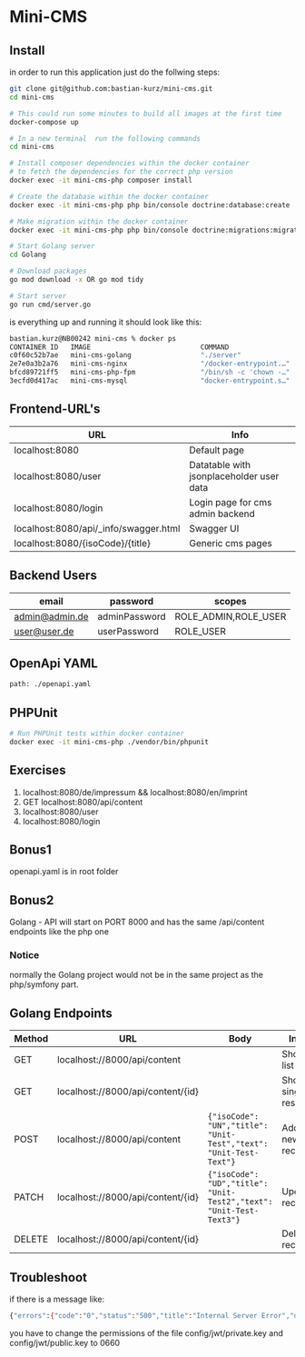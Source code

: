# Mini-CMS

## Install
in order to run this application just do the follwing steps:

```bash
git clone git@github.com:bastian-kurz/mini-cms.git
cd mini-cms

# This could run some minutes to build all images at the first time
docker-compose up

# In a new terminal  run the following commands
cd mini-cms

# Install composer dependencies within the docker container
# to fetch the dependencies for the correct php version
docker exec -it mini-cms-php composer install

# Create the database within the docker container
docker exec -it mini-cms-php php bin/console doctrine:database:create

# Make migration within the docker container
docker exec -it mini-cms-php php bin/console doctrine:migrations:migrate --no-interaction

# Start Golang server
cd Golang

# Download packages
go mod download -x OR go mod tidy

# Start server
go run cmd/server.go
```

is everything up and running it should look like this:
```bash
bastian.kurz@NB00242 mini-cms % docker ps
CONTAINER ID   IMAGE                           COMMAND                  CREATED        STATUS        PORTS                            NAMES
c0f60c52b7ae   mini-cms-golang                 "./server"               11 hours ago   Up 11 hours   0.0.0.0:8000->8081/tcp           mini-cms-golang
2e7e0a3b2a76   mini-cms-nginx                  "/docker-entrypoint.…"   2 days ago     Up 11 hours   8080/tcp, 0.0.0.0:8080->80/tcp   mini-cms-nginx
bfcd89721ff5   mini-cms-php-fpm                "/bin/sh -c 'chown -…"   2 days ago     Up 11 hours   9000/tcp                         mini-cms-php
3ecfd0d417ac   mini-cms-mysql                  "docker-entrypoint.s…"   3 days ago     Up 11 hours   0.0.0.0:9018->3306/tcp           mini-cms-mysql
```

## Frontend-URL's
| URL                                   | Info                                     |
|---------------------------------------|------------------------------------------|
| localhost:8080                        | Default page                             |
| localhost:8080/user                   | Datatable with jsonplaceholder user data |
| localhost:8080/login                  | Login page for cms admin backend         |
| localhost:8080/api/_info/swagger.html | Swagger UI                               |
| localhost:8080/{isoCode}/{title}      | Generic cms pages                        |

## Backend Users
| email          | password      | scopes               |
|----------------|---------------|----------------------|
| admin@admin.de | adminPassword | ROLE_ADMIN,ROLE_USER |
| user@user.de   | userPassword  | ROLE_USER            |

## OpenApi YAML
```bash
path: ./openapi.yaml
```

## PHPUnit
```bash
# Run PHPUnit tests within docker container
docker exec -it mini-cms-php ./vendor/bin/phpunit
```

## Exercises
1. localhost:8080/de/impressum && localhost:8080/en/imprint
2. GET localhost:8080/api/content
3. localhost:8080/user
4. localhost:8080/login

## Bonus1
openapi.yaml is in root folder
## Bonus2
Golang - API will start on PORT 8000 and has the same /api/content endpoints like the php one

### Notice
normally the Golang project would not be in the same project as the php/symfony part.

## Golang Endpoints
| Method | URL                               | Body                                                                    | Info               |
|--------|-----------------------------------|-------------------------------------------------------------------------|--------------------|
| GET    | localhost://8000/api/content      |                                                                         | Show list          |
| GET    | localhost://8000/api/content/{id} |                                                                         | Show single result |
| POST   | localhost://8000/api/content      | ```{"isoCode": "UN","title": "Unit-Test","text": "Unit-Test-Text"}```   | Add new record     |
| PATCH  | localhost://8000/api/content/{id} | ```{"isoCode": "UD","title": "Unit-Test2","text": "Unit-Test-Text3"}``` | Update record      |
| DELETE | localhost://8000/api/content/{id} |                                                                         | Delete record      |

## Troubleshoot
if there is a message like:
```bash
{"errors":{"code":"0","status":"500","title":"Internal Server Error","detail":"User Notice: Key file \u0022file:\/\/\/app\/config\/jwt\/private.key\u0022 permissions are not correct, recommend changing to 600 or 660 instead of 644"}}
```

you have to change the permissions of the file config/jwt/private.key and config/jwt/public.key to 0660
